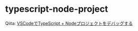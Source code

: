 # typescript-node-project
Qiita: [VSCodeでTypeScript + Nodeプロジェクトをデバッグする](https://qiita.com/JDM/items/1ba0b2625e5e5cf0e91f)
